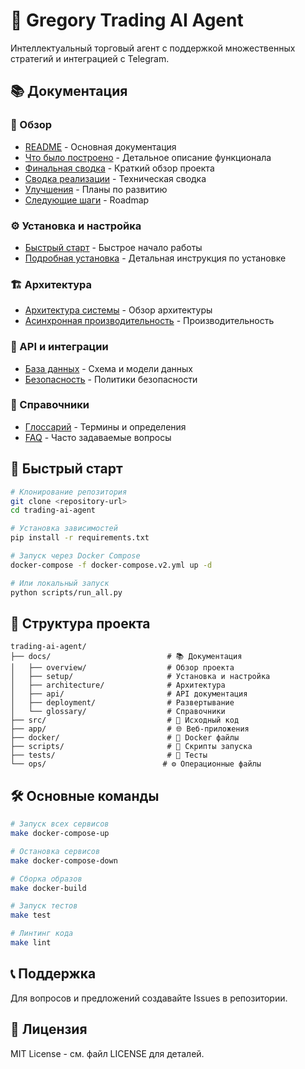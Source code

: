 # 🤖 Gregory Trading AI Agent

Интеллектуальный торговый агент с поддержкой множественных стратегий и интеграцией с Telegram.

## 📚 Документация

### 🎯 Обзор
- [README](docs/overview/README.md) - Основная документация
- [Что было построено](docs/overview/WHAT_WAS_BUILT.md) - Детальное описание функционала
- [Финальная сводка](docs/overview/FINAL_SUMMARY.md) - Краткий обзор проекта
- [Сводка реализации](docs/overview/IMPLEMENTATION_SUMMARY.md) - Техническая сводка
- [Улучшения](docs/overview/IMPROVEMENTS.md) - Планы по развитию
- [Следующие шаги](docs/overview/NEXT_STEPS.md) - Roadmap

### ⚙️ Установка и настройка
- [Быстрый старт](docs/setup/QUICKSTART.md) - Быстрое начало работы
- [Подробная установка](docs/setup/SETUP.md) - Детальная инструкция по установке

### 🏗️ Архитектура
- [Архитектура системы](docs/architecture/ARCHITECTURE.md) - Обзор архитектуры
- [Асинхронная производительность](docs/architecture/ASYNC_PERFORMANCE.md) - Производительность

### 🔧 API и интеграции
- [База данных](docs/DATABASE.md) - Схема и модели данных
- [Безопасность](docs/SECURITY.md) - Политики безопасности

### 📖 Справочники
- [Глоссарий](docs/glossary/GLOSSARY.md) - Термины и определения
- [FAQ](docs/glossary/FAQ.md) - Часто задаваемые вопросы

## 🚀 Быстрый старт

```bash
# Клонирование репозитория
git clone <repository-url>
cd trading-ai-agent

# Установка зависимостей
pip install -r requirements.txt

# Запуск через Docker Compose
docker-compose -f docker-compose.v2.yml up -d

# Или локальный запуск
python scripts/run_all.py
```

## 📁 Структура проекта

```
trading-ai-agent/
├── docs/                          # 📚 Документация
│   ├── overview/                  # Обзор проекта
│   ├── setup/                     # Установка и настройка
│   ├── architecture/              # Архитектура
│   ├── api/                       # API документация
│   ├── deployment/                # Развертывание
│   └── glossary/                  # Справочники
├── src/                           # 🐍 Исходный код
├── app/                           # 🌐 Веб-приложения
├── docker/                        # 🐳 Docker файлы
├── scripts/                       # 📜 Скрипты запуска
├── tests/                         # 🧪 Тесты
└── ops/                          # ⚙️ Операционные файлы
```

## 🛠️ Основные команды

```bash
# Запуск всех сервисов
make docker-compose-up

# Остановка сервисов
make docker-compose-down

# Сборка образов
make docker-build

# Запуск тестов
make test

# Линтинг кода
make lint
```

## 📞 Поддержка

Для вопросов и предложений создавайте Issues в репозитории.

## 📄 Лицензия

MIT License - см. файл LICENSE для деталей.
